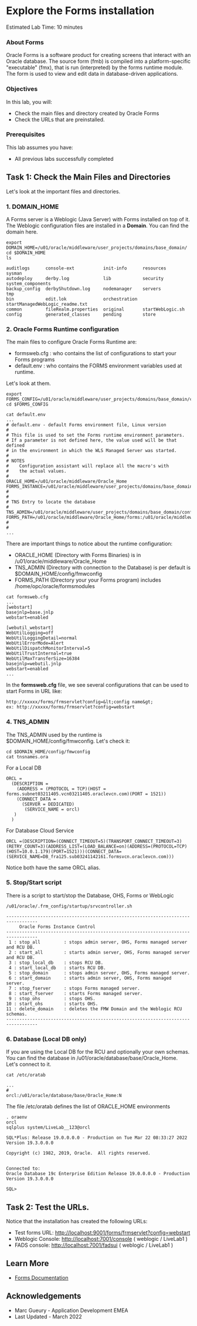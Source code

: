 # Explore the Forms installation 

Estimated Lab Time: 10 minutes

### About Forms
Oracle Forms is a software product for creating screens that interact with an Oracle database. 
The source form (fmb) is compiled into a platform-specific "executable" (fmx), that is run (interpreted) by the forms runtime module. The form is used to view and edit data in database-driven applications. 

### Objectives

In this lab, you will:
* Check the main files and directory created by Oracle Forms 
* Check the URLs that are preinstalled.

### Prerequisites 

This lab assumes you have:
* All previous labs successfully completed

## Task 1: Check the Main Files and Directories

Let's look at the important files and directories.

### 1. DOMAIN_HOME

A Forms server is a Weblogic (Java Server) with Forms installed on top of it. The Weblogic configuration files are installed in a **Domain**. You can find the domain here.

```
export DOMAIN_HOME=/u01/oracle/middleware/user_projects/domains/base_domain/
cd $DOMAIN_HOME
ls
```

```
auditlogs      console-ext           init-info      resources                        sysman
autodeploy     derby.log             lib            security                         system_components
backup_config  derbyShutdown.log     nodemanager    servers                          tmp
bin            edit.lok              orchestration  startManagedWebLogic_readme.txt
common         fileRealm.properties  original       startWebLogic.sh
config         generated_classes     pending        store
```

### 2. Oracle Forms Runtime configuration

The main files to configure Oracle Forms Runtime are: 
- formsweb.cfg : who contains the list of configurations to start your Forms programs
- default.env : who contains the FORMS environment variables used at runtime.

Let's look at them.

```
export FORMS_CONFIG=/u01/oracle/middleware/user_projects/domains/base_domain/config/fmwconfig/servers/WLS_FORMS/applications/formsapp_12.2.1/config
cd $FORMS_CONFIG
```

```
cat default.env
...
# default.env - default Forms environment file, Linux version
# 
# This file is used to set the Forms runtime environment parameters.
# If a parameter is not defined here, the value used will be that defined
# in the environment in which the WLS Managed Server was started.
# 
# NOTES
#    Configuration assistant will replace all the macro's with
#    the actual values.
# 
ORACLE_HOME=/u01/oracle/middleware/Oracle_Home
FORMS_INSTANCE=/u01/oracle/middleware/user_projects/domains/base_domain/config/fmwconfig/components/FORMS/instances/forms1
# 
# 
# TNS Entry to locate the database
# 
TNS_ADMIN=/u01/oracle/middleware/user_projects/domains/base_domain/config/fmwconfig
FORMS_PATH=/u01/oracle/middleware/Oracle_Home/forms:/u01/oracle/middleware/user_projects/domains/base_domain/config/fmwconfig/components/FORMS/instances/forms1:/home/opc/oracle/formsmodules
# 
# 
...
```

There are important things to notice about the runtime configuration:
- ORACLE\_HOME (Directory with Forms Binaries) is in /u01/oracle/middleware/Oracle_Home
- TNS\_ADMIN (Directory with connection to the Database) is per default is $DOMAIN_HOME/config/fmwconfig
- FORMS\_PATH (Directory your your Forms program) includes /home/opc/oracle/formsmodules

```
cat formsweb.cfg
...
[webstart]
basejnlp=base.jnlp
webstart=enabled

[webutil_webstart]
WebUtilLogging=off
WebUtilLoggingDetail=normal
WebUtilErrorMode=Alert
WebUtilDispatchMonitorInterval=5
WebUtilTrustInternal=true
WebUtilMaxTransferSize=16384
basejnlp=webutil.jnlp
webstart=enabled
...
```

In the **formsweb.cfg** file, we see several configurations that can be used to start Forms in URL like:

```
http://xxxxx/forms/frmservlet?config=&lt;config name&gt;
ex: http://xxxxx/forms/frmservlet?config=webstart
```

### 4. TNS_ADMIN

The TNS\_ADMIN used by the runtime is $DOMAIN\_HOME/config/fmwconfig. Let's check it:

```
cd $DOMAIN_HOME/config/fmwconfig
cat tnsnames.ora 
```

For a Local DB
```
ORCL = 
  (DESCRIPTION = 
    (ADDRESS = (PROTOCOL = TCP)(HOST = forms.subnet03211405.vcn03211405.oraclevcn.com)(PORT = 1521))
    (CONNECT_DATA =
      (SERVER = DEDICATED)
       (SERVICE_NAME = orcl)
   )
  )
```

For Database Cloud Service
```
ORCL =(DESCRIPTION=(CONNECT_TIMEOUT=5)(TRANSPORT_CONNECT_TIMEOUT=3)(RETRY_COUNT=3)(ADDRESS_LIST=(LOAD_BALANCE=on)(ADDRESS=(PROTOCOL=TCP)(HOST=10.0.1.179)(PORT=1521)))(CONNECT_DATA=(SERVICE_NAME=DB_fra125.sub03241142161.formsvcn.oraclevcn.com)))
```

Notice both have the same ORCL alias.

### 5. Stop/Start script

There is a script to start/stop the Database, OHS, Forms or WebLogic

```
/u01/oracle/.frm_config/startup/srvcontroller.sh
```

```
----------------------------------------------------------------------------------
     Oracle Forms Instance Control     
----------------------------------------------------------------------------------
 1 : stop_all         : stops admin server, OHS, Forms managed server and RCU DB.
 2 : start_all        : starts admin server, OHS, Forms managed server and RCU DB.
 3 : stop_local_db    : stops RCU DB.
 4 : start_local_db   : starts RCU DB.
 5 : stop_domain      : stops admin server, OHS, Forms managed server.
 6 : start_domain     : starts admin server, OHS, Forms managed server.
 7 : stop_fserver     : stops Forms managed server.
 8 : start_fserver    : starts Forms managed server.
 9 : stop_ohs         : stops OHS.
10 : start_ohs        : starts OHS.
11 : delete_domain    : deletes the FMW Domain and the Weblogic RCU schemas.      
----------------------------------------------------------------------------------
```

### 6. Database (Local DB only)

If you are using the Local DB for the RCU and optionally your own schemas. You can find the database in /u01/oracle/database/base/Oracle_Home.
Let's connect to it.

```
cat /etc/oratab 
```
```
...
#
orcl:/u01/oracle/database/base/Oracle_Home:N
```
The file /etc/oratab defines the list of ORACLE\_HOME environments
```
. oraenv
orcl
sqlplus system/LiveLab__123@orcl
```

```
SQL*Plus: Release 19.0.0.0.0 - Production on Tue Mar 22 08:33:27 2022
Version 19.3.0.0.0

Copyright (c) 1982, 2019, Oracle.  All rights reserved.


Connected to:
Oracle Database 19c Enterprise Edition Release 19.0.0.0.0 - Production
Version 19.3.0.0.0

SQL> 
```

## Task 2: Test the URLs.

Notice that the installation has created the following URLs:

- Test forms URL: [http://localhost:9001/forms/frmservlet?config=webstart](http://localhost:9001/forms/frmservlet?config=webstart)
- Weblogic Console: [http://localhost:7001/console](http://localhost:7001/console) ( weblogic / LiveLab1 )
- FADS console: [http://localhost:7001/fadsui](http://localhost:7001/fadsui) ( weblogic / LiveLab1 )

## Learn More

* [Forms Documentation](https://docs.oracle.com/en/middleware/developer-tools/forms/12.2.1.4/index.html)

## Acknowledgements
* Marc Gueury - Application Development EMEA
* Last Updated - March 2022
